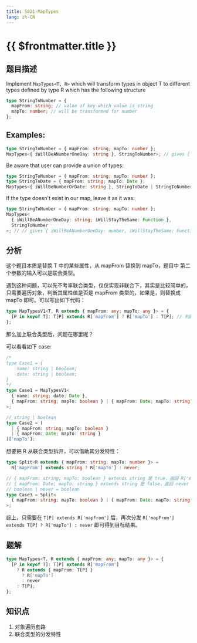 ```yaml
---
title: 5821-MapTypes
lang: zh-CN
---
```


# {{ $frontmatter.title }}

## 题目描述

Implement `MapTypes<T, R>` which will transform types in object T to different types defined by type R which has the following structure

```ts
type StringToNumber = {
  mapFrom: string; // value of key which value is string
  mapTo: number; // will be transformed for number
};
```

## Examples:

```ts
type StringToNumber = { mapFrom: string; mapTo: number };
MapTypes<{ iWillBeANumberOneDay: string }, StringToNumber>; // gives { iWillBeANumberOneDay: number; }
```

Be aware that user can provide a union of types:

```ts
type StringToNumber = { mapFrom: string; mapTo: number };
type StringToDate = { mapFrom: string; mapTo: Date };
MapTypes<{ iWillBeNumberOrDate: string }, StringToDate | StringToNumber>; // gives { iWillBeNumberOrDate: number | Date; }
```

If the type doesn't exist in our map, leave it as it was:

```ts
type StringToNumber = { mapFrom: string; mapTo: number };
MapTypes<
  { iWillBeANumberOneDay: string; iWillStayTheSame: Function },
  StringToNumber
>; // // gives { iWillBeANumberOneDay: number, iWillStayTheSame: Function }
```

## 分析

这个题目本质是替换 T 中的某些属性，从 mapFrom 替换到 mapTo，题目中 第二个参数的输入可以是联合类型。

遇到这种问题，可以先不考率联合类型，仅仅实现非联合下，其实是比较简单的，只需要遍历对象，判断其属性值是否是 mapFrom 类型的，如果是，则替换成 mapTo 即可。可以写出如下代码：

```ts
type MapTypesV1<T, R extends { mapFrom: any; mapTo: any }> = {
  [P in keyof T]: T[P] extends R['mapFrom'] ? R['mapTo'] : T[P]; // 判断是否和 R['mapFrom'] 相同，此处仅仅是简单判断，严格判断可以参考 Equal 章节
};
```

那么加上联合类型后，问题在哪里呢？

可以看看如下 case:

```ts
/*
type Case1 = {
    name: string | boolean;
    date: string | boolean;
}
*/
type Case1 = MapTypesV1<
  { name: string; date: Date },
  { mapFrom: string; mapTo: boolean } | { mapFrom: Date; mapTo: string }
>;

// string | boolean
type Case2 = (
  | { mapFrom: string; mapTo: boolean }
  | { mapFrom: Date; mapTo: string }
)['mapTo'];
```

想要把 R 从联合类型拆开，可以借助其分发特性：

```ts
type Split<R extends { mapFrom: string; mapTo: number }> =
  R['mapFrom'] extends string ? R['mapTo'] : never;

// { mapFrom: string; mapTo: boolean } extends string 是 true，返回 R['mapTo'] = boolean
// { mapFrom: Date; mapTo: string } extends string 是 false，返回 never
// boolean | never = boolean
type Case3 = Split<
  { mapFrom: string; mapTo: boolean } | { mapFrom: Date; mapTo: string }
>;
```

综上，只需要在 `T[P] extends R['mapFrom']` 后，再次分发 `R['mapFrom'] extends T[P] ? R['mapTo'] : never` 即可得到目标结果。

## 题解

```ts
type MapTypes<T, R extends { mapFrom: any; mapTo: any }> = {
  [P in keyof T]: T[P] extends R['mapFrom']
    ? R extends { mapFrom: T[P] }
      ? R['mapTo']
      : never
    : T[P];
};
```

## 知识点

1. 对象遍历套路
2. 联合类型的分发特性

